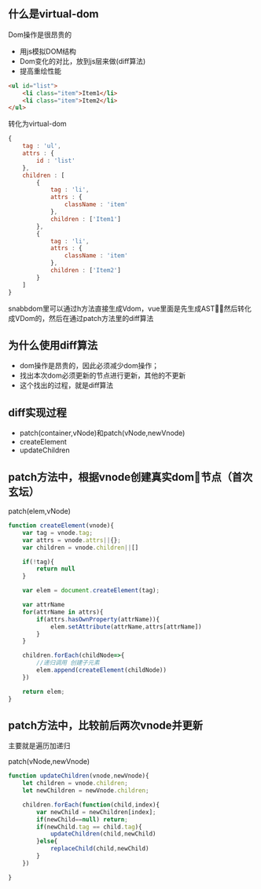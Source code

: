## 什么是virtual-dom

Dom操作是很昂贵的

* 用js模拟DOM结构
* Dom变化的对比，放到js层来做(diff算法)
* 提高重绘性能

```html
<ul id="list">
    <li class="item">Item1</li>  
    <li class="item">Item2</li>
</ul>
```
转化为virtual-dom

```javascript
{
    tag : 'ul',
    attrs : {
        id : 'list'
    },
    children : [
        {
            tag : 'li',
            attrs : {
                className : 'item'
            },
            children : ['Item1']
        },
        {
            tag : 'li',
            attrs : {
                className : 'item'
            },
            children : ['Item2']
        }
    ]
}

```

snabbdom里可以通过h方法直接生成Vdom，vue里面是先生成AST，然后转化成VDom的，然后在通过patch方法里的diff算法

## 为什么使用diff算法

* dom操作是昂贵的，因此必须减少dom操作；
* 找出本次dom必须更新的节点进行更新，其他的不更新
* 这个找出的过程，就是diff算法

## diff实现过程

* patch(container,vNode)和patch(vNode,newVnode)
* createElement
* updateChildren

## patch方法中，根据vnode创建真实dom节点（首次玄坛）

patch(elem,vNode)

```js
function createElement(vnode){
    var tag = vnode.tag;
    var attrs = vnode.attrs||{};
    var children = vnode.children||[]

    if(!tag){
        return null
    }

    var elem = document.createElement(tag);

    var attrName
    for(attrName in attrs){
        if(attrs.hasOwnProperty(attrName)){
            elem.setAttribute(attrName,attrs[attrName])
        }
    }

    children.forEach(childNode=>{
        //递归调用 创建子元素
        elem.append(createElement(childNode))
    })

    return elem;
}

```

## patch方法中，比较前后两次vnode并更新

主要就是遍历加递归

patch(vNode,newVnode)
```js
function updateChildren(vnode,newVnode){
    let children = vnode.children;
    let newChildren = newVnode.children;

    children.forEach(function(child,index){
        var newChild = newChildren[index];
        if(newChild==null) return;
        if(newChild.tag == child.tag){
            updateChildren(child,newChild)
        }else{
            replaceChild(child,newChild)
        }
    })

}
```